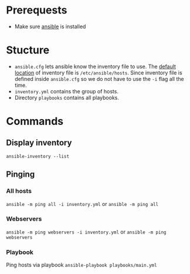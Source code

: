 # Prerequests

* Make sure [ansible](https://docs.ansible.com/ansible/latest/installation_guide/index.html) is installed


# Stucture
* `ansible.cfg` lets ansible know the inventory file to use. The [default location](https://docs.ansible.com/ansible/latest/user_guide/intro_inventory.html#how-to-build-your-inventory) of inventory file is `/etc/ansible/hosts`. Since inventory file is defined inside `ansible.cfg` so we do not have to use the `-i` flag all the time.
* `inventory.yml` contains the group of hosts.
* Directory `playbooks` contains all playbooks.


# Commands

## Display inventory
`ansible-inventory --list`

## Pinging

### All hosts
`ansible -m ping all -i inventory.yml` or `ansible -m ping all`

### Webservers

`ansible -m ping webservers -i inventory.yml` or `ansible -m ping webservers`

### Playbook
Ping hosts via playbook `ansible-playbook playbooks/main.yml`